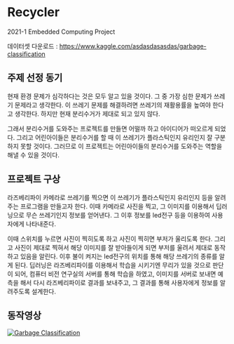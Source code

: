 # Recycler
2021-1 Embedded Computing Project

데이터셋 다운로드 : https://www.kaggle.com/asdasdasasdas/garbage-classification

## 주제 선정 동기
현재 환경 문제가 심각하다는 것은 모두 알고 있을 것이다. 그 중 가장 심한 문제가 쓰레기
문제라고 생각한다. 이 쓰레기 문제를 해결하려면 쓰레기의 재활용률을 높여야 한다고 생각한다. 
하지만 현재 분리수거가 제대로 되고 있지 않다.

그래서 분리수거를 도와주는 프로젝트를 만들면 어떨까 하고 아이디어가 떠오르게 되었다.
그리고 어린아이들은 분리수거를 할 때 이 쓰레기가 플라스틱인지 유리인지 잘 구분하지 못할 것이다. 
그러므로 이 프로젝트는 어린아이들의 분리수거를 도와주는 역할을 해낼 수 있을 것이다.

## 프로젝트 구상
라즈베리파이 카메라로 쓰레기를 찍으면 이 쓰레기가 플라스틱인지 유리인지 등을 알려주는 프로그램을 만들고자 한다. 
이때 카메라로 사진을 찍고, 그 이미지를 이용해서 딥러닝으로 무슨 쓰레기인지 정보를 얻어낸다. 
그 이후 정보를 led전구 등을 이용하여 사용자에게 나타내준다.

이때 스위치를 누르면 사진이 찍히도록 하고 사진이 찍히면 부저가 울리도록 한다. 
그리고 사진이 제대로 찍혀서 해당 이미지를 잘 받아들이게 되면 부저를 울려서 제대로 동작하고 있음을 알린다. 
이후 불이 켜지는 led전구의 위치를 통해 해당 쓰레기의 종류를 알게 된다.
딥러닝은 라즈베리파이를 이용해서 학습을 시키기엔 무리가 있을 것으로 판단이 되어, 
컴퓨터 비전 연구실의 서버를 통해 학습을 하였고, 이미지를 서버로 보내면 예측을 해서 다시 라즈베리파이로 결과를 보내주고, 
그 결과를 통해 사용자에게 정보를 알려주도록 설계한다.

## 동작영상
[![Garbage Classification](https://i9.ytimg.com/vi/mfmoO8_FdRM/mqdefault.jpg?sqp=CNCpuocG&rs=AOn4CLCbCIdjpohuh-rPeXS1ZMcUmJ6EqQ)](https://www.youtube.com/watch?v=mfmoO8_FdRM&ab_channel=%ED%97%88%EC%A7%80%ED%98%84)
